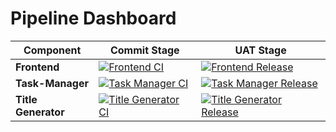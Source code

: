 # Pipeline Dashboard

| Component          | Commit Stage         |  UAT Stage            |
| ------------------ | -------------------- |-----------------------|
| **Frontend**        | [![Frontend CI](https://github.com/josegarrera/todoer-fe/actions/workflows/ci-commit.yml/badge.svg)](https://github.com/josegarrera/todoer-fe/actions/workflows/ci-commit.yml) | [![Frontend Release](https://github.com/josegarrera/todoer-fe/actions/workflows/ci-release.yml/badge.svg)](https://github.com/josegarrera/todoer-fe/actions/workflows/ci-release.yml) |
| **Task-Manager**    | [![Task Manager CI](https://github.com/josegarrera/todoer-task-manager/actions/workflows/ci-commit.yml/badge.svg)](https://github.com/josegarrera/todoer-task-manager/actions/workflows/ci-commit.yml) | [![Task Manager Release](https://github.com/josegarrera/todoer-task-manager/actions/workflows/ci-release.yml/badge.svg)](https://github.com/josegarrera/todoer-task-manager/actions/workflows/ci-release.yml) |
| **Title Generator**| [![Title Generator CI](https://github.com/josegarrera/todoer-title-generator/actions/workflows/ci-commit.yml/badge.svg)](https://github.com/josegarrera/todoer-title-generator/actions/workflows/ci-commit.yml) | [![Title Generator Release](https://github.com/josegarrera/todoer-title-generator/actions/workflows/ci-release.yml/badge.svg)](https://github.com/josegarrera/todoer-title-generator/actions/workflows/ci-release.yml) |
